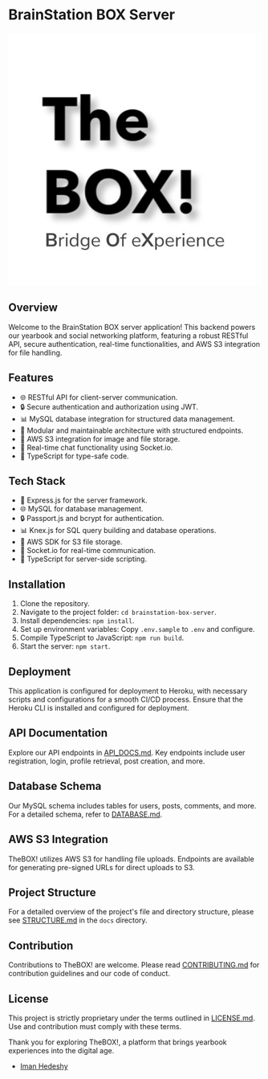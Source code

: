# BrainStation BOX Server

<div align="center">
  <img src="./assets/images/logos/the-box-logo.jpg" alt="BrainStation BOX Logo">
</div>

## Overview

Welcome to the BrainStation BOX server application! This backend powers our yearbook and social networking platform, featuring a robust RESTful API, secure authentication, real-time functionalities, and AWS S3 integration for file handling.

## Features

- 🌐 RESTful API for client-server communication.
- 🔒 Secure authentication and authorization using JWT.
- 📊 MySQL database integration for structured data management.
- 📁 Modular and maintainable architecture with structured endpoints.
- 💾 AWS S3 integration for image and file storage.
- 💬 Real-time chat functionality using Socket.io.
- 🌟 TypeScript for type-safe code.

## Tech Stack

- 🚀 Express.js for the server framework.
- 🌐 MySQL for database management.
- 🔒 Passport.js and bcrypt for authentication.
- 📊 Knex.js for SQL query building and database operations.
- 💾 AWS SDK for S3 file storage.
- 💬 Socket.io for real-time communication.
- 🌟 TypeScript for server-side scripting.

## Installation

1. Clone the repository.
2. Navigate to the project folder: `cd brainstation-box-server`.
3. Install dependencies: `npm install`.
4. Set up environment variables: Copy `.env.sample` to `.env` and configure.
5. Compile TypeScript to JavaScript: `npm run build`.
6. Start the server: `npm start`.

## Deployment

This application is configured for deployment to Heroku, with necessary scripts and configurations for a smooth CI/CD process. Ensure that the Heroku CLI is installed and configured for deployment.

## API Documentation

Explore our API endpoints in [API_DOCS.md](./docs/API_DOCS.md). Key endpoints include user registration, login, profile retrieval, post creation, and more.

## Database Schema

Our MySQL schema includes tables for users, posts, comments, and more. For a detailed schema, refer to [DATABASE.md](./docs/DATABASE.md).

## AWS S3 Integration

TheBOX! utilizes AWS S3 for handling file uploads. Endpoints are available for generating pre-signed URLs for direct uploads to S3.

## Project Structure

For a detailed overview of the project's file and directory structure, please see [STRUCTURE.md](./docs/STRUCTURE.md) in the `docs` directory.


## Contribution

Contributions to TheBOX! are welcome. Please read [CONTRIBUTING.md](./docs/CONTRIBUTING.md) for contribution guidelines and our code of conduct.

## License

This project is strictly proprietary under the terms outlined in [LICENSE.md](./docs/LICENSE.md). Use and contribution must comply with these terms.

Thank you for exploring TheBOX!, a platform that brings yearbook experiences into the digital age.

- [Iman Hedeshy](https://github.com/imanhedeshy)
